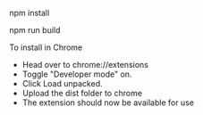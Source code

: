 npm install

npm run build

To install in Chrome

- Head over to chrome://extensions
- Toggle "Developer mode" on.
- Click Load unpacked.
- Upload the dist folder to chrome
- The extension should now be available for use
